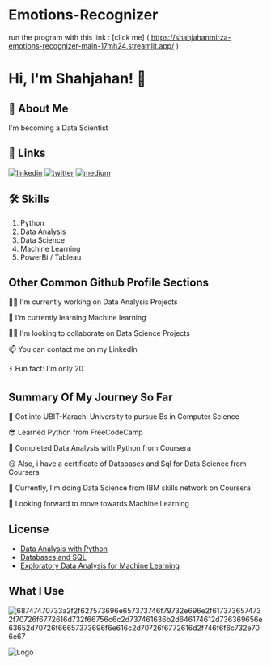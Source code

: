 # Emotions-Recognizer

run the program with this link : [click me] ( https://shahjahanmirza-emotions-recognizer-main-17mh24.streamlit.app/ )









# Hi, I'm Shahjahan! 👋


## 🚀 About Me
I'm becoming a Data Scientist


## 🔗 Links
[![linkedin](https://img.shields.io/badge/linkedin-0A66C2?style=for-the-badge&logo=linkedin&logoColor=white)](https://www.linkedin.com/in/shahjahan-mirza-a60a6b231)
[![twitter](https://img.shields.io/badge/twitter-1DA1F2?style=for-the-badge&logo=twitter&logoColor=white)](https://twitter.com/shaju_official)
[![medium](https://img.shields.io/badge/-MEDIUM-black)](https://medium.com/@03318325446sm)

## 🛠 Skills
1. Python
2. Data Analysis
3. Data Science
4. Machine Learning
5. PowerBi / Tableau


## Other Common Github Profile Sections
👩‍💻 I'm currently working on Data Analysis Projects

🧠 I'm currently learning Machine learning

👯‍♀️ I'm looking to collaborate on Data Science Projects

📫 You can contact me on my LinkedIn

⚡️ Fun fact: I'm only 20 

## Summary Of My Journey So Far

🤩 Got into UBIT-Karachi University to pursue Bs in Computer Science

😎 Learned Python from FreeCodeCamp

🥳 Completed Data Analysis with Python from Coursera

😏 Also, i have a certificate of Databases and Sql for Data Science from Coursera

🥰 Currently, I'm doing Data Science from IBM skills network on Coursera

🤑 Looking forward to move towards Machine Learning
## License

 - [Data Analysis with Python](https://coursera.org/share/138975e26aaadc5d44621087b7b49d4e)
 - [Databases and SQL](https://coursera.org/share/4a9d23a7918ff43f979f8ef4ff14e187)
 - [Exploratory Data Analysis for Machine Learning](https://coursera.org/share/1f30101b46cfc32428e63044acf730f4)
## What I Use
![68747470733a2f2f627573696e657373746f79732e696e2f6173736574732f70726f6772616d732f66756c6c2d737461636b2d646174612d736369656e63652d70726f66657373696f6e616c2d70726f6772616d2f746f6f6c732e706e67](https://github.com/ShahjahanMirza/ShahjahanMirza/assets/103453568/436eb989-9666-4a79-93cb-ef23f0257952)


![Logo](https://github-readme-stats.vercel.app/api?username=ShahjahanMirza&&show_icons=true&title_color=ffffff&icon_color=bb2acf&text_color=daf7dc&bg_color=151515)

